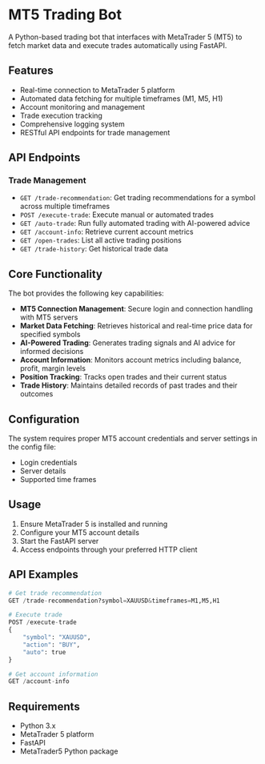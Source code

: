 # MT5 Trading Bot

A Python-based trading bot that interfaces with MetaTrader 5 (MT5) to fetch market data and execute trades automatically using FastAPI.

## Features

- Real-time connection to MetaTrader 5 platform
- Automated data fetching for multiple timeframes (M1, M5, H1)
- Account monitoring and management
- Trade execution tracking
- Comprehensive logging system
- RESTful API endpoints for trade management

## API Endpoints

### Trade Management

- `GET /trade-recommendation`: Get trading recommendations for a symbol across multiple timeframes
- `POST /execute-trade`: Execute manual or automated trades
- `GET /auto-trade`: Run fully automated trading with AI-powered advice
- `GET /account-info`: Retrieve current account metrics
- `GET /open-trades`: List all active trading positions
- `GET /trade-history`: Get historical trade data

## Core Functionality

The bot provides the following key capabilities:

- **MT5 Connection Management**: Secure login and connection handling with MT5 servers
- **Market Data Fetching**: Retrieves historical and real-time price data for specified symbols
- **AI-Powered Trading**: Generates trading signals and AI advice for informed decisions
- **Account Information**: Monitors account metrics including balance, profit, margin levels
- **Position Tracking**: Tracks open trades and their current status
- **Trade History**: Maintains detailed records of past trades and their outcomes

## Configuration

The system requires proper MT5 account credentials and server settings in the config file:

- Login credentials
- Server details
- Supported time frames

## Usage

1. Ensure MetaTrader 5 is installed and running
2. Configure your MT5 account details
3. Start the FastAPI server
4. Access endpoints through your preferred HTTP client

## API Examples

```python
# Get trade recommendation
GET /trade-recommendation?symbol=XAUUSD&timeframes=M1,M5,H1

# Execute trade
POST /execute-trade
{
    "symbol": "XAUUSD",
    "action": "BUY",
    "auto": true
}

# Get account information
GET /account-info

```

## Requirements

- Python 3.x
- MetaTrader 5 platform
- FastAPI
- MetaTrader5 Python package
